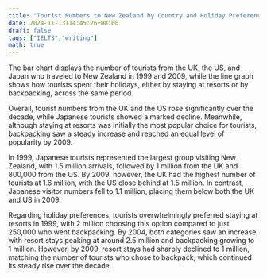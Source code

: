 ```yaml
---
title: "Tourist Numbers to New Zealand by Country and Holiday Preferences (1999-2009)"
date: 2024-11-13T14:45:26+08:00
draft: false
tags: ["IELTS","writing"]
math: true
---
```


The bar chart displays the number of tourists from the UK, the US, and Japan who traveled to New Zealand in 1999 and 2009, while the line graph shows how tourists spent their holidays, either by staying at resorts or by backpacking, across the same period.

Overall, tourist numbers from the UK and the US rose significantly over the decade, while Japanese tourists showed a marked decline. Meanwhile, although staying at resorts was initially the most popular choice for tourists, backpacking saw a steady increase and reached an equal level of popularity by 2009.

In 1999, Japanese tourists represented the largest group visiting New Zealand, with 1.5 million arrivals, followed by 1 million from the UK and 800,000 from the US. By 2009, however, the UK had the highest number of tourists at 1.6 million, with the US close behind at 1.5 million. In contrast, Japanese visitor numbers fell to 1.1 million, placing them below both the UK and US in 2009.

Regarding holiday preferences, tourists overwhelmingly preferred staying at resorts in 1999, with 2 million choosing this option compared to just 250,000 who went backpacking. By 2004, both categories saw an increase, with resort stays peaking at around 2.5 million and backpacking growing to 1 million. However, by 2009, resort stays had sharply declined to 1 million, matching the number of tourists who chose to backpack, which continued its steady rise over the decade.
